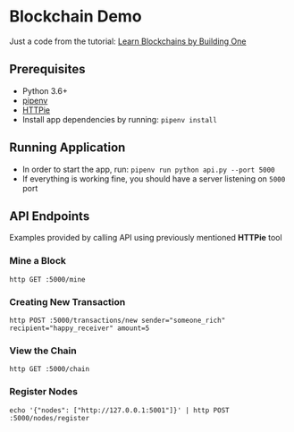 # Blockchain Demo

Just a code from the tutorial: [Learn Blockchains by Building One](https://hackernoon.com/learn-blockchains-by-building-one-117428612f46)

## Prerequisites
- Python 3.6+
- [pipenv](https://docs.pipenv.org/)
- [HTTPie](https://httpie.org/)
- Install app dependencies by running: `pipenv install`

## Running Application

- In order to start the app, run: `pipenv run python api.py --port 5000`
- If everything is working fine, you should have a server listening on `5000` port

## API Endpoints

Examples provided by calling API using previously mentioned **HTTPie** tool

### Mine a Block
`http GET :5000/mine`

### Creating New Transaction
`http POST :5000/transactions/new sender="someone_rich" recipient="happy_receiver" amount=5`

### View the Chain
`http GET :5000/chain`

### Register Nodes
`echo '{"nodes": ["http://127.0.0.1:5001"]}' | http POST :5000/nodes/register`



